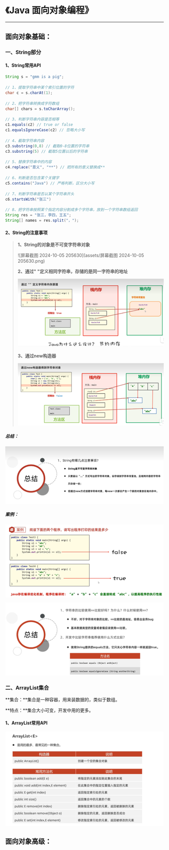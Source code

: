 # 《Java 面向对象编程》

***

## 面向对象基础：

### 一、String部分

#### 1、String常用API

```java
String s = "gmm is a pig";

// 1、提取字符串中某个索引位置的字符
char c = s.charAt(1);

// 2、把字符串转换成字符数组
char[] chars = s.toCharArray();

// 3、判断字符串内容是否相等
c1.equals(c2) // true or false
c1.equalsIgnoreCase(c2) // 忽略大小写
    
// 4、截取字符串内容
c3.substring(0,8) // 截取0-8位置的字符串
c3.substring(5) // 截取5位置以后的字符串
    
// 5、替换字符串中的内容
c4.replace("意义", "**") // 把所有的意义替换成**
    
// 6、判断是否包含某个关键字
c5.contains("Java") // 严格判断，区分大小写
    
// 7、判断字符串是否以某个字符串开头
c6.startsWith("张三")
    
// 8、把字符串按照某个指定内容分割成多个字符串，放到一个字符串数组返回
String res = "张三，李四，王五";
String[] names = res.split("，");
```

#### 2、String的注意事项

> **1、String的对象是不可变字符串对象**
>
> ![屏幕截图 2024-10-05 205630](assets/屏幕截图 2024-10-05 205630.png)
>
> **2、通过" "定义相同字符串，存储的是同一字符串的地址**
>
> ![image-20241005211326594](assets/image-20241005211326594.png)
>
> **3、通过new构造器**
>
> ![image-20241005211513157](assets/image-20241005211513157.png)

##### 总结：

![image-20241005211635748](assets/image-20241005211635748.png)

##### 案例：

![image-20241005212205375](assets/image-20241005212205375.png)

![image-20241005213051811](assets/image-20241005213051811.png)

### 二、ArrayList集合

**集合：**集合是一种容器，用来装数据的，类似于数组。

**特点：**集合大小可变，开发中用的更多。

#### 1、ArrayList常用API

![image-20241005214808206](assets/image-20241005214808206.png)

## 面向对象高级：

